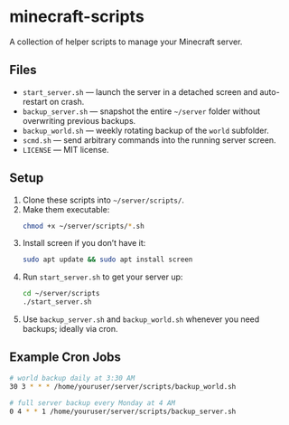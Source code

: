 # minecraft-scripts

A collection of helper scripts to manage your Minecraft server.

## Files

- `start_server.sh` — launch the server in a detached screen and auto-restart on crash.
- `backup_server.sh` — snapshot the entire `~/server` folder without overwriting previous backups.
- `backup_world.sh` — weekly rotating backup of the `world` subfolder.
- `scmd.sh` — send arbitrary commands into the running server screen.
- `LICENSE` — MIT license.

## Setup

1. Clone these scripts into `~/server/scripts/`.
2. Make them executable:
   ```bash
   chmod +x ~/server/scripts/*.sh
   ```
3. Install screen if you don’t have it:
    ```bash
    sudo apt update && sudo apt install screen
    ```
4. Run `start_server.sh` to get your server up:
    ```bash
    cd ~/server/scripts
    ./start_server.sh
    ```
5. Use `backup_server.sh` and `backup_world.sh` whenever you need backups; ideally via cron.

## Example Cron Jobs
```bash
# world backup daily at 3:30 AM
30 3 * * * /home/youruser/server/scripts/backup_world.sh

# full server backup every Monday at 4 AM
0 4 * * 1 /home/youruser/server/scripts/backup_server.sh
```